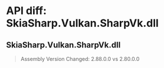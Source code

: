 # API diff: SkiaSharp.Vulkan.SharpVk.dll

## SkiaSharp.Vulkan.SharpVk.dll

> Assembly Version Changed: 2.88.0.0 vs 2.80.0.0

